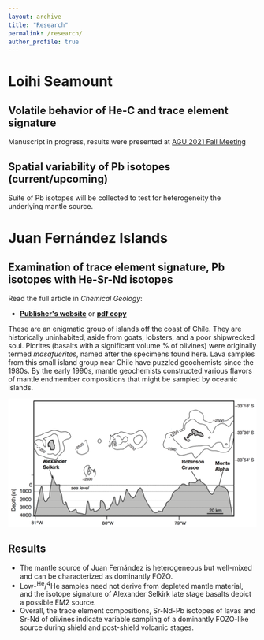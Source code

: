 ```yaml
---
layout: archive
title: "Research"
permalink: /research/
author_profile: true
---
```


# Loihi Seamount

## Volatile behavior of He-C and trace element signature

Manuscript in progress, results were presented at [AGU 2021 Fall Meeting](https://thi-truong.github.io/talks/2021-12-14-AGU)

## Spatial variability of Pb isotopes (current/upcoming)

Suite of Pb isotopes will be collected to test for heterogeneity the underlying mantle source.

#  Juan Fernández Islands

## Examination of trace element signature, Pb isotopes with He-Sr-Nd isotopes

Read the full article in *Chemical Geology*:
* **[Publisher's website](https://doi.org/10.1016/j.chemgeo.2017.11.024)** or **[pdf copy](https://thi-truong.github.io/files/Truong2018.pdf)**

These are an enigmatic group of islands off the coast of Chile. They are historically uninhabited, aside from goats, lobsters, and a poor shipwrecked soul. Picrites (basalts with a significant volume % of olivines) were originally termed *masafuerites*, named after the specimens found here. Lava samples from this small island group near Chile have puzzled geochemists since the 1980s. By the early 1990s, mantle geochemists constructed various flavors of mantle endmember compositions that might be sampled by oceanic islands. 

<img src="/_pages/research-figure02-juan-fernandez-islands.png" alt="Overview of the two main islands of the Juan Fernández chain. Bottom middle shows map view of subaerial islands, and cross-section showing topography and bathymetric features (depth in m). The island on the right, Robinson Crusoe (Mas a Tierra) consists of group I and II lavas which represent a late shield-building stage and post-shield phase. The island on the left, Alexander Selkirk (Mas Afuera) consists of Group III basalts which represent the shield phase." width="600px">

## Results

* The mantle source of Juan Fernández is heterogeneous but well-mixed and can be characterized as dominantly FOZO.
* Low-<sup>He</sup>/<sup>4</sup>He samples need not derive from depleted mantle material, and the isotope signature of Alexander Selkirk late stage basalts depict a possible EM2 source.
* Overall, the trace element compositions, Sr-Nd-Pb isotopes of lavas and Sr-Nd of olivines indicate variable sampling of a dominantly FOZO-like source during shield and post-shield volcanic stages. 
